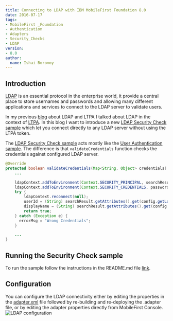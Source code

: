 ```yaml
---
title: Connecting to LDAP with IBM MobileFirst Foundation 8.0
date: 2016-07-17
tags:
- MobileFirst _Foundation
- Authentication
- Adapters
- Security_Checks
- LDAP
version:
- 8.0
author:
  name: Ishai Borovoy
---
```


## Introduction
[LDAP](https://www.wikiwand.com/en/Lightweight_Directory_Access_Protocol) is an essential protocol in the enterprise world, it provide a central place to store usernames and passwords and allowing many different applications and services to connect to the LDAP server to validate users.  

In my previous [blog]({{site.baseurl}}/blog/2016/04/21/using-ldap-as-user-registry) about LDAP and LTPA I talked about LDAP in the context of [LTPA](https://www.wikiwand.com/en/IBM_Lightweight_Third-Party_Authentication).  In this blog I want to introduce a new [LDAP Security Check sample](https://github.com/mfpdev/mfp-advanced-adapters-samples/tree/development/custom-security-checks/ldap) which let you connect directly to any LDAP server without using the LTPA token.

The [LDAP Security Check sample](https://github.com/mfpdev/mfp-advanced-adapters-samples/tree/development/custom-security-checks/ldap) acts mostly like the [User Authentication sample]({{site.baseurl}}/tutorials/en/foundation/8.0/authentication-and-security/user-authentication/security-check/). The difference is that `validateCredentials` function checks the credentials against configured LDAP server.

```java
@Override
protected boolean validateCredentials(Map<String, Object> credentials) {
    ...

    ldapContext.addToEnvironment(Context.SECURITY_PRINCIPAL, searchResult.getName());
    ldapContext.addToEnvironment(Context.SECURITY_CREDENTIALS, password);
    try {
        ldapContext.reconnect(null);
        userId = (String) searchResult.getAttributes().get(config.getLdapUserAttribute()).get();
        displayName = (String) searchResult.getAttributes().get(config.getLdapNameAttribute()).get();
        return true;
    } catch (Exception e) {
      errorMsg = "Wrong Credentials";
    }

    ...
}
```

## Running the Security Check sample
To run the sample follow the instructions in the README.md file [link](https://github.com/mfpdev/mfp-advanced-adapters-samples/blob/development/custom-security-checks/ldap/readme.md).

## Configuration
You can configure the LDAP connectivity either by editing the properties in the [adapter.xml](https://github.com/mfpdev/mfp-advanced-adapters-samples/blob/development/custom-security-checks/ldap/src/main/adapter-resources/adapter.xml) file followed by re-building and re-deploying the .adapter file, or by editing the adapter properties directly from MobileFirst Console.
![LDAP configuration]({{site.baseurl}}/assets/blog/2016-17-07-connecting-to-LDAP-with-ibm-mobilefirst-foundation/Configuration.png)
